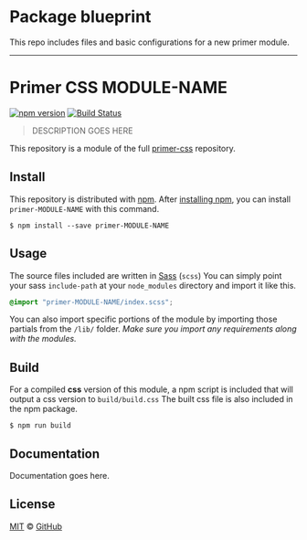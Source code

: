 # Package blueprint

This repo includes files and basic configurations for a new primer module.

---

# Primer CSS MODULE-NAME

[![npm version](http://img.shields.io/npm/v/primer-MODULE-NAME.svg)](https://www.npmjs.org/package/primer-MODULE-NAME)
[![Build Status](https://travis-ci.org/primer/primer-css.svg?branch=master)](https://travis-ci.org/primer/primer-css)

> DESCRIPTION GOES HERE

This repository is a module of the full [primer-css][primer-css] repository.

## Install

This repository is distributed with [npm][npm]. After [installing npm][install-npm], you can install `primer-MODULE-NAME` with this command.

```
$ npm install --save primer-MODULE-NAME
```

## Usage

The source files included are written in [Sass][sass] (`scss`) You can simply point your sass `include-path` at your `node_modules` directory and import it like this.

```scss
@import "primer-MODULE-NAME/index.scss";
```

You can also import specific portions of the module by importing those partials from the `/lib/` folder. _Make sure you import any requirements along with the modules._

## Build

For a compiled **css** version of this module, a npm script is included that will output a css version to `build/build.css` The built css file is also included in the npm package.

```
$ npm run build
```

## Documentation

<!-- %docs
title:
status:
-->

Documentation goes here.

<!-- %enddocs -->

## License

[MIT](./LICENSE) &copy; [GitHub](https://github.com/)

[primer-css]: https://github.com/primer/primer
[docs]: http://primercss.io/
[npm]: https://www.npmjs.com/
[install-npm]: https://docs.npmjs.com/getting-started/installing-node
[sass]: http://sass-lang.com/
